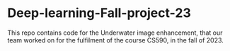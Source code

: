 # Deep-learning-Fall-project-23
This repo contains code for the Underwater image enhancement, that our team worked on for the fulfilment of the course CS590, in the fall of 2023.
